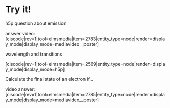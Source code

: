 # Try it!


h5p question about emission

answer video:
[ciscode|rev=1|tool=elmsmedia|item=2783|entity_type=node|render=display_mode|display_mode=mediavideo__poster]


wavelength and transitions

[ciscode|rev=1|tool=elmsmedia|item=2569|entity_type=node|render=display_mode|display_mode=h5p]

Calculate the final state of an electron if...

video answer:
[ciscode|rev=1|tool=elmsmedia|item=2785|entity_type=node|render=display_mode|display_mode=mediavideo__poster]
